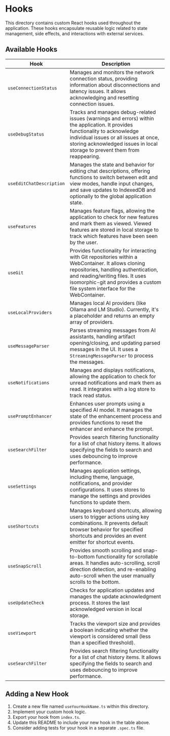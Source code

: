 # Hooks

This directory contains custom React hooks used throughout the application. These hooks encapsulate reusable logic related to state management, side effects, and interactions with external services.

## Available Hooks

| Hook                     | Description                                                                                                                                                                                                                                                      |
| ------------------------ | ---------------------------------------------------------------------------------------------------------------------------------------------------------------------------------------------------------------------------------------------------------------- |
| `useConnectionStatus`    | Manages and monitors the network connection status, providing information about disconnections and latency issues. It allows acknowledging and resetting connection issues.                                                                                      |
| `useDebugStatus`         | Tracks and manages debug-related issues (warnings and errors) within the application. It provides functionality to acknowledge individual issues or all issues at once, storing acknowledged issues in local storage to prevent them from reappearing.           |
| `useEditChatDescription` | Manages the state and behavior for editing chat descriptions, offering functions to switch between edit and view modes, handle input changes, and save updates to IndexedDB and optionally to the global application state.                                      |
| `useFeatures`            | Manages feature flags, allowing the application to check for new features and mark them as viewed. Viewed features are stored in local storage to track which features have been seen by the user.                                                               |
| `useGit`                 | Provides functionality for interacting with Git repositories within a WebContainer. It allows cloning repositories, handling authentication, and reading/writing files. It uses isomorphic-git and provides a custom file system interface for the WebContainer. |
| `useLocalProviders`      | Manages local AI providers (like Ollama and LM Studio). Currently, it's a placeholder and returns an empty array of providers.                                                                                                                                   |
| `useMessageParser`       | Parses streaming messages from AI assistants, handling artifact opening/closing, and updating parsed messages in the UI. It uses a `StreamingMessageParser` to process the messages.                                                                             |
| `useNotifications`       | Manages and displays notifications, allowing the application to check for unread notifications and mark them as read. It integrates with a log store to track read status.                                                                                       |
| `usePromptEnhancer`      | Enhances user prompts using a specified AI model. It manages the state of the enhancement process and provides functions to reset the enhancer and enhance the prompt.                                                                                           |
| `useSearchFilter`        | Provides search filtering functionality for a list of chat history items. It allows specifying the fields to search and uses debouncing to improve performance.                                                                                                  |
| `useSettings`            | Manages application settings, including theme, language, notifications, and provider configurations. It uses stores to manage the settings and provides functions to update them.                                                                                |
| `useShortcuts`           | Manages keyboard shortcuts, allowing users to trigger actions using key combinations. It prevents default browser behavior for specified shortcuts and provides an event emitter for shortcut events.                                                            |
| `useSnapScroll`          | Provides smooth scrolling and snap-to-bottom functionality for scrollable areas. It handles auto-scrolling, scroll direction detection, and re-enabling auto-scroll when the user manually scrolls to the bottom.                                                |
| `useUpdateCheck`         | Checks for application updates and manages the update acknowledgment process. It stores the last acknowledged version in local storage.                                                                                                                          |
| `useViewport`            | Tracks the viewport size and provides a boolean indicating whether the viewport is considered small (less than a specified threshold).                                                                                                                           |
| `useSearchFilter`        | Provides search filtering functionality for a list of chat history items. It allows specifying the fields to search and uses debouncing to improve performance.                                                                                                  |

## Adding a New Hook

1.  Create a new file named `useYourHookName.ts` within this directory.
2.  Implement your custom hook logic.
3.  Export your hook from `index.ts`.
4.  Update this README to include your new hook in the table above.
5.  Consider adding tests for your hook in a separate `.spec.ts` file.
